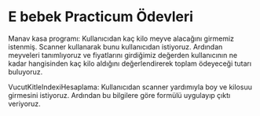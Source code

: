 # E bebek Practicum Ödevleri
Manav kasa programı: Kullanıcıdan kaç kilo meyve alacağını girmemiz istenmiş. Scanner kullanarak bunu kullanıcıdan istiyoruz.
Ardından meyveleri tanımlıyoruz ve fiyatlarını girdiğimiz değerden kullanıcının ne kadar hangisinden kaç kilo aldığını değerlendirerek 
toplam ödeyeceği tutarı buluyoruz.

VucutKitleIndexiHesaplama: Kullanıcıdan scanner yardımıyla boy ve kilosuu girmesini istiyoruz. 
Ardından bu bilgilere göre formülü uygulayıp çıktı veriyoruz.
